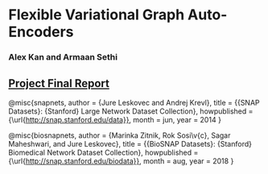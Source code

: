 # Flexible Variational Graph Auto-Encoders

### Alex Kan and Armaan Sethi

## [Project Final Report](https://github.com/akan72/comp790/blob/master/reports/KanSethiFinalReport.pdf)  

@misc{snapnets,
  author       = {Jure Leskovec and Andrej Krevl},
  title        = {{SNAP Datasets}: {Stanford} Large Network Dataset Collection},
  howpublished = {\url{http://snap.stanford.edu/data}},
  month        = jun,
  year         = 2014
}

@misc{biosnapnets,
  author       = {Marinka Zitnik, Rok Sosi\v{c}, Sagar Maheshwari, and Jure Leskovec},
  title        = {{BioSNAP Datasets}: {Stanford} Biomedical Network Dataset Collection},
  howpublished = {\url{http://snap.stanford.edu/biodata}},
  month        = aug,
  year         = 2018
}
